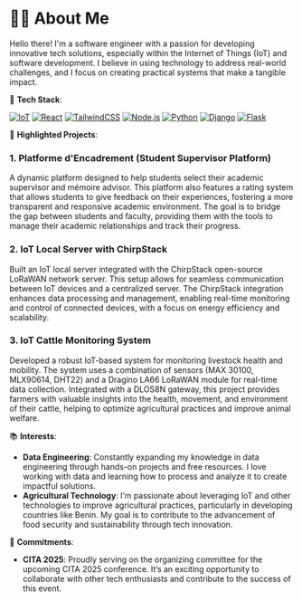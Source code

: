 # 👨‍💻 About Me

Hello there! I'm a software engineer with a passion for developing innovative tech solutions, especially within the Internet of Things (IoT) and software development. I believe in using technology to address real-world challenges, and I focus on creating practical systems that make a tangible impact.


🔧 **Tech Stack**:


[![IoT](https://img.shields.io/badge/IoT-000000?style=for-the-badge&logo=arduino&logoColor=white)](https://www.arduino.cc/) 
[![React](https://img.shields.io/badge/React-61DAFB?style=for-the-badge&logo=react&logoColor=black)](https://reactjs.org/)
[![TailwindCSS](https://img.shields.io/badge/TailwindCSS-38B2AC?style=for-the-badge&logo=tailwind-css&logoColor=white)](https://tailwindcss.com/)
[![Node.js](https://img.shields.io/badge/Node.js-339933?style=for-the-badge&logo=node.js&logoColor=white)](https://nodejs.org/)
[![Python](https://img.shields.io/badge/Python-3776AB?style=for-the-badge&logo=python&logoColor=white)](https://www.python.org/)
[![Django](https://img.shields.io/badge/Django-092E20?style=for-the-badge&logo=django&logoColor=white)](https://www.djangoproject.com/)
[![Flask](https://img.shields.io/badge/Flask-000000?style=for-the-badge&logo=flask&logoColor=white)](https://flask.palletsprojects.com/)



🚀 **Highlighted Projects**:

### **1. Platforme d'Encadrement (Student Supervisor Platform)**  
A dynamic platform designed to help students select their academic supervisor and mémoire advisor. This platform also features a rating system that allows students to give feedback on their experiences, fostering a more transparent and responsive academic environment. The goal is to bridge the gap between students and faculty, providing them with the tools to manage their academic relationships and track their progress.

### **2. IoT Local Server with ChirpStack**  
Built an IoT local server integrated with the ChirpStack open-source LoRaWAN network server. This setup allows for seamless communication between IoT devices and a centralized server. The ChirpStack integration enhances data processing and management, enabling real-time monitoring and control of connected devices, with a focus on energy efficiency and scalability.

### **3. IoT Cattle Monitoring System**  
Developed a robust IoT-based system for monitoring livestock health and mobility. The system uses a combination of sensors (MAX 30100, MLX90614, DHT22) and a Dragino LA66 LoRaWAN module for real-time data collection. Integrated with a DLOS8N gateway, this project provides farmers with valuable insights into the health, movement, and environment of their cattle, helping to optimize agricultural practices and improve animal welfare.

📚 **Interests**:

- **Data Engineering**: Constantly expanding my knowledge in data engineering through hands-on projects and free resources. I love working with data and learning how to process and analyze it to create impactful solutions.
- **Agricultural Technology**: I’m passionate about leveraging IoT and other technologies to improve agricultural practices, particularly in developing countries like Benin. My goal is to contribute to the advancement of food security and sustainability through tech innovation.

🌟 **Commitments**:

- **CITA 2025**: Proudly serving on the organizing committee for the upcoming CITA 2025 conference. It’s an exciting opportunity to collaborate with other tech enthusiasts and contribute to the success of this event.
